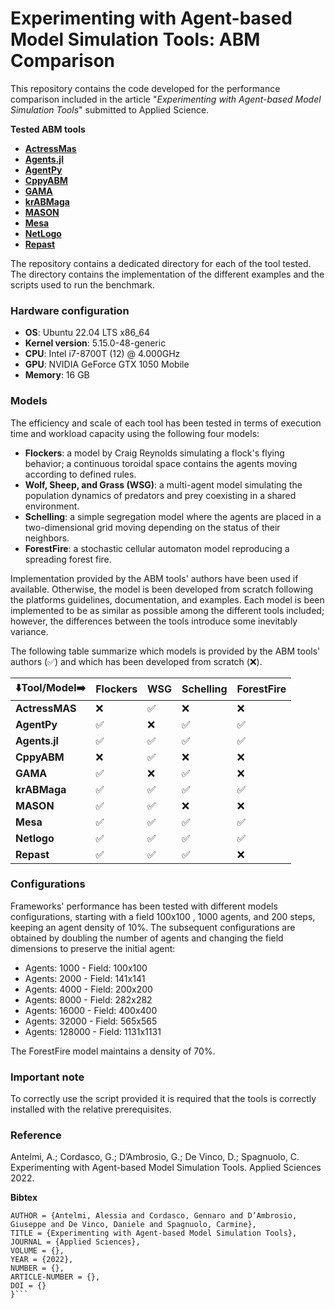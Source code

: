 # Experimenting with Agent-based Model Simulation Tools: ABM Comparison
This repository contains the code developed for the performance comparison included in the article "*Experimenting with Agent-based Model Simulation Tools*" submitted to Applied Science.

**Tested ABM tools**
- [**ActressMas**](https://github.com/florinleon/ActressMas)
- [**Agents.jl**](https://juliadynamics.github.io/Agents.jl/stable/)
- [**AgentPy**](https://agentpy.readthedocs.io/en/latest/)
- [**CppyABM**](https://pypi.org/project/cppyabm/)
- [**GAMA**](https://gama-platform.org/)
- [**krABMaga**](https://krabmaga.github.io/)
- [**MASON**](https://cs.gmu.edu/~eclab/projects/mason/)
- [**Mesa**](https://mesa.readthedocs.io/en/latest/)
- [**NetLogo**](https://ccl.northwestern.edu/netlogo/index.html)
- [**Repast**](https://repast.github.io)

The repository contains a dedicated directory for each of the tool tested. The directory contains the implementation of the different examples and the scripts used to run the benchmark.

### Hardware configuration
* **OS**: Ubuntu 22.04 LTS x86_64 
* **Kernel version**: 5.15.0-48-generic 
* **CPU**: Intel i7-8700T (12) @ 4.000GHz
* **GPU**: NVIDIA GeForce GTX 1050 Mobile
* **Memory**: 16 GB

### Models
The efficiency and scale of each tool has been tested in terms of execution time and workload capacity using the following four models:
* **Flockers**: a model by Craig Reynolds simulating a flock's flying behavior; a continuous toroidal space contains the agents moving according to defined rules.
* **Wolf, Sheep, and Grass (WSG)**: a multi-agent model simulating the population dynamics of predators and prey coexisting in a shared environment.
* **Schelling**: a simple segregation model where the agents are placed in a two-dimensional grid moving depending on the status of their neighbors.
* **ForestFire**: a stochastic cellular automaton model reproducing a spreading forest fire.

Implementation provided by the ABM tools' authors have been used if available. Otherwise, the model is been developed from scratch following the platforms guidelines, documentation, and examples. Each model is been implemented to be as similar as possible among the different tools included; however, the differences between the tools introduce some inevitably variance. 

The following table summarize which models is provided by the ABM tools' authors (:white_check_mark:) and which has been developed from scratch (:x:).

| :arrow_down:Tool/Model:arrow_right: | **Flockers**       | **WSG**            | **Schelling**      | **ForestFire**     |
|-------------------------------------|--------------------|--------------------|--------------------|--------------------|
| **ActressMAS**                      | :x:                | :white_check_mark: | :x:                | :x:                |
| **AgentPy**                         | :white_check_mark: | :x:                | :white_check_mark: | :white_check_mark: |
| **Agents.jl**                       | :white_check_mark: | :white_check_mark: | :white_check_mark: | :white_check_mark: |
| **CppyABM**                         | :x:                | :white_check_mark: | :x:                | :x:                |
| **GAMA**                            | :white_check_mark: | :x:                | :white_check_mark: | :x:                |
| **krABMaga**                        | :white_check_mark: | :white_check_mark: | :white_check_mark: | :white_check_mark: |
| **MASON**                           | :white_check_mark: | :white_check_mark: | :x:                | :x:                |
| **Mesa**                            | :white_check_mark: | :white_check_mark: | :white_check_mark: | :white_check_mark: |
| **Netlogo**                         | :white_check_mark: | :white_check_mark: | :white_check_mark: | :white_check_mark: |
| **Repast**                          | :white_check_mark: | :white_check_mark: | :white_check_mark: | :x:                |

### Configurations
Frameworks' performance has been tested with different models configurations, starting with a field 100x100 , 1000 agents, and 200 steps, keeping an agent density of 10%. The subsequent configurations are obtained by doubling the number of agents and changing the field dimensions to preserve the initial agent:

* Agents: 1000 - Field: 100x100
* Agents: 2000 - Field: 141x141
* Agents: 4000 - Field: 200x200
* Agents: 8000 - Field: 282x282
* Agents: 16000 - Field: 400x400
* Agents: 32000 - Field: 565x565
* Agents: 128000 - Field: 1131x1131

The ForestFire model maintains a density of 70%.

### Important note
To correctly use the script provided it is required that the tools is correctly installed with the relative prerequisites.

### Reference
Antelmi, A.; Cordasco, G.; D’Ambrosio, G.; De Vinco, D.; Spagnuolo, C. Experimenting with Agent-based Model Simulation Tools. Applied Sciences 2022.

**Bibtex**

```@Article{Antelmi2022,
AUTHOR = {Antelmi, Alessia and Cordasco, Gennaro and D’Ambrosio, Giuseppe and De Vinco, Daniele and Spagnuolo, Carmine},
TITLE = {Experimenting with Agent-based Model Simulation Tools},
JOURNAL = {Applied Sciences},
VOLUME = {},
YEAR = {2022},
NUMBER = {},
ARTICLE-NUMBER = {},
DOI = {}
}```
